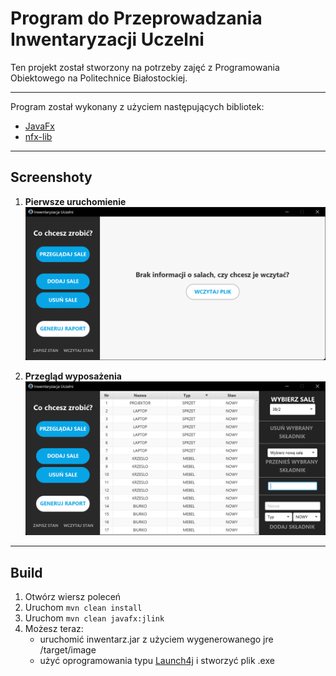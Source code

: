 # Program do Przeprowadzania Inwentaryzacji Uczelni

Ten projekt został stworzony na potrzeby zajęć z Programowania Obiektowego na Politechnice Białostockiej.

---

Program został wykonany z użyciem następujących bibliotek:
- [JavaFx](https://openjfx.io/)
- [nfx-lib](https://github.com/xdsswar/nfx-lib)

---

## Screenshoty

1. **Pierwsze uruchomienie**
![alt text](screen1.png "Screen1")

2. **Przegląd wyposażenia**
![alt text](screen2.png "Screen2")

---

## Build

1. Otwórz wiersz poleceń
2. Uruchom ```mvn clean install```
3. Uruchom ```mvn clean javafx:jlink```
4. Możesz teraz:
    - uruchomić inwentarz.jar z użyciem wygenerowanego jre /target/image
    - użyć oprogramowania typu [Launch4j](https://launch4j.sourceforge.net/) i stworzyć plik .exe
